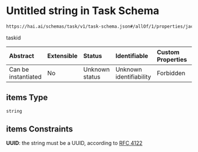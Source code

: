 # Untitled string in Task Schema

```txt
https://hai.ai/schemas/task/v1/task-schema.json#/allOf/1/properties/jacsTaskSubTaskOf/items
```

taskid

| Abstract            | Extensible | Status         | Identifiable            | Custom Properties | Additional Properties | Access Restrictions | Defined In                                                                                                   |
| :------------------ | :--------- | :------------- | :---------------------- | :---------------- | :-------------------- | :------------------ | :----------------------------------------------------------------------------------------------------------- |
| Can be instantiated | No         | Unknown status | Unknown identifiability | Forbidden         | Allowed               | none                | [task.schema.json\*](../../https:/hai.ai/schemas/=./schemas/task/v1/task.schema.json "open original schema") |

## items Type

`string`

## items Constraints

**UUID**: the string must be a UUID, according to [RFC 4122](https://tools.ietf.org/html/rfc4122 "check the specification")
